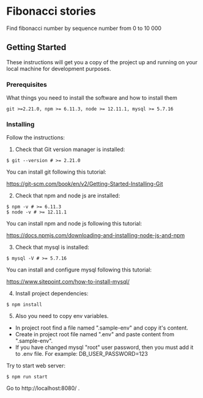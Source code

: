 # Fibonacci stories

Find fibonacci number by sequence number from 0 to 10 000

## Getting Started

These instructions will get you a copy of the project up and running on your local machine for development purposes.

### Prerequisites

What things you need to install the software and how to install them

```
git >=2.21.0, npm >= 6.11.3, node >= 12.11.1, mysql >= 5.7.16
```

### Installing

Follow the instructions:

1. Check that Git version manager is installed:

```
$ git --version # >= 2.21.0
```

You can install git following this tutorial:

https://git-scm.com/book/en/v2/Getting-Started-Installing-Git

2. Check that npm and node js are installed:

```
$ npm -v # >= 6.11.3
$ node -v # >= 12.11.1
```

You can install npm and node js following this tutorial:

https://docs.npmjs.com/downloading-and-installing-node-js-and-npm

3. Check that mysql is installed:

```
$ mysql -V # >= 5.7.16
```

You can install and configure mysql following this tutorial:

https://www.sitepoint.com/how-to-install-mysql/

4. Install project dependencies:

```
$ npm install
```

5. Also you need to copy env variables.

- In project root find a file named ".sample-env" and copy it's content.
- Create in project root file named ".env" and paste content from ".sample-env".
- If you have changed mysql "root" user password, then you must add it to .env file.
  For example: DB_USER_PASSWORD=123

Try to start web server:

```
$ npm run start
```

Go to http://localhost:8080/ .
